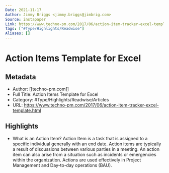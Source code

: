 ```yaml
---
Date: 2021-11-17
Author: Jimmy Briggs <jimmy.briggs@jimbrig.com>
Source: instapaper
Link: https://www.techno-pm.com/2017/06/action-item-tracker-excel-template.html
Tags: ["#Type/Highlights/Readwise"]
Aliases: []
---
```

# Action Items Template for Excel

## Metadata
- Author: [[techno-pm.com]]
- Full Title: Action Items Template for Excel
- Category: #Type/Highlights/Readwise/Articles
- URL: https://www.techno-pm.com/2017/06/action-item-tracker-excel-template.html

## Highlights
- What is an Action Item?
  Action Item is a task that is assigned to a specific individual generally with an end date. Action items are typically a result of discussions between various parties in a meeting. An action item can also arise from a situation such as incidents or emergencies within the organization. Actions are used effectively in Project Management and Day-to-day operations (BAU).
